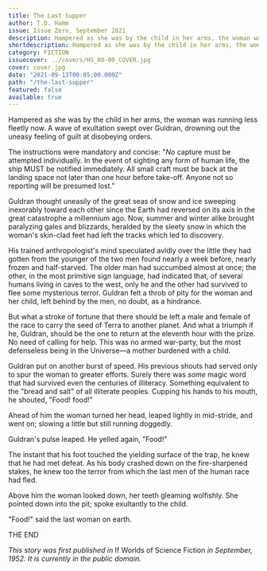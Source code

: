 ```yaml
---
title: The Last Supper
author: T.D. Hamm
issue: Issue Zero, September 2021
description: Hampered as she was by the child in her arms, the woman was running less fleetly now. A wave of exultation swept over Guldran, drowning out the uneasy feeling of guilt at disobeying orders. <p>The instructions were mandatory and concise--"No capture must be attempted individually. In the event of sighting any form of human life, the ship MUST be notified immediately. All small craft must be back at the landing space not later than one hour before take-off. Anyone not so reporting will be presumed lost." </p><p>Guldran thought uneasily of the great seas of snow and ice sweeping inexorably toward each other since the Earth had reversed on its axis in the great catastrophe a millennium ago. Now, summer and winter alike brought paralyzing gales and blizzards, heralded by the sleety snow in which the woman's skin-clad feet had left the tracks <a href="https://www.havenquarterly.com/the-last-supper/">[<i>...</i>]</a></p>
shortdescription: Hampered as she was by the child in her arms, the woman was running less fleetly now. A wave of exultation swept over Guldran, drowning out the uneasy feeling of guilt at disobeying orders. <a href="https://www.havenquarterly.com/the-last-supper/">[<i>...</i>]</a>
category: FICTION
issuecover: ../covers/HS_00-00_COVER.jpg
cover: cover.jpg
date: "2021-09-13T00:05:00.000Z"
path: "/the-last-supper"
featured: false
available: true
---
```


Hampered as she was by the child in her arms, the woman was running less fleetly now. A wave of exultation swept over Guldran, drowning out the uneasy feeling of guilt at disobeying orders.

The instructions were mandatory and concise: "*No* capture must be attempted individually. In the event of sighting any form of human life, the ship MUST be notified immediately. All small craft must be back at the landing space not later than one hour before take-off. Anyone not so reporting will be presumed lost."

Guldran thought uneasily of the great seas of snow and ice sweeping inexorably toward each other since the Earth had reversed on its axis in the great catastrophe a millennium ago. Now, summer and winter alike brought paralyzing gales and blizzards, heralded by the sleety snow in which the woman's skin-clad feet had left the tracks which led to discovery.

His trained anthropologist's mind speculated avidly over the little they had gotten from the younger of the two men found nearly a week before, nearly frozen and half-starved. The older man had succumbed almost at once; the other, in the most primitive sign language, had indicated that, of several humans living in caves to the west, only he and the other had survived to flee some mysterious terror. Guldran felt a throb of pity for the woman and her child, left behind by the men, no doubt, as a hindrance.

But what a stroke of fortune that there should be left a male and female of the race to carry the seed of Terra to another planet. And what a triumph if he, Guldran, should be the one to return at the eleventh hour with the prize. No need of calling for help. This was no armed war-party, but the most defenseless being in the Universe—a mother burdened with a child.

Guldran put on another burst of speed. His previous shouts had served only to spur the woman to greater efforts. Surely there was *some* magic word that had survived even the centuries of illiteracy. Something equivalent to the "bread and salt" of all illiterate peoples. Cupping his hands to his mouth, he shouted, "Food! food!"

Ahead of him the woman turned her head, leaped lightly in mid-stride, and went on; slowing a little but still running doggedly.

Guldran's pulse leaped. He yelled again, "Food!"

The instant that his foot touched the yielding surface of the trap, he knew that he had met defeat. As his body crashed down on the fire-sharpened stakes, he knew too the terror from which the last men of the human race had fled.

Above him the woman looked down, her teeth gleaming wolfishly. She pointed down into the pit; spoke exultantly to the child.

"Food!" said the last woman on earth.

THE END

*This story was first published in* If Worlds of Science Fiction *in September, 1952. It is currently in the public domain.*
